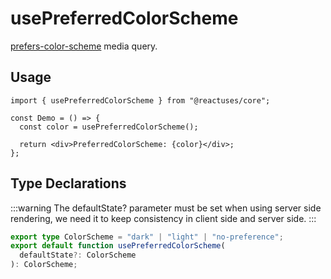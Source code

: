 # usePreferredColorScheme

[prefers-color-scheme](https://developer.mozilla.org/en-US/docs/Web/CSS/@media/prefers-color-scheme) media query.

## Usage

```tsx
import { usePreferredColorScheme } from "@reactuses/core";

const Demo = () => {
  const color = usePreferredColorScheme();

  return <div>PreferredColorScheme: {color}</div>;
};
```

## Type Declarations

:::warning
The defaultState? parameter must be set when using server side rendering, we need it to keep consistency in client side and server side.
:::

```ts
export type ColorScheme = "dark" | "light" | "no-preference";
export default function usePreferredColorScheme(
  defaultState?: ColorScheme
): ColorScheme;
```
